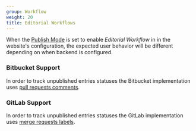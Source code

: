 ```yaml
---
group: Workflow
weight: 20
title: Editorial Workflows
---
```


When the [Publish Mode](/docs/configuration-options/#publish-mode) is set to
enable *Editorial Workflow* in in the website's configuration, the expected
user behavior will be different depending on when backend is configured.

### Bitbucket Support

In order to track unpublished entries statuses the Bitbucket implementation uses
[pull requests comments](https://confluence.atlassian.com/bitbucketserver/commenting-on-a-pull-request-1027119882.html).

### GitLab Support

In order to track unpublished entries statuses the GitLab implementation uses
[merge requests labels](https://docs.gitlab.com/ee/user/project/labels.html).
